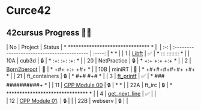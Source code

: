 # Curce42
## 42cursus Progress 💪🏻
| No  | Project                                     | Status | * ******************************* * |&nbsp;
| :-: | :------------------------------------------ | :----: | *                                 * |
| 1   | [Libft](../../../42-libft)                  | ✅     | *             :::      ::::::::   * |
| 10A | cub3d                                       | 🔒     | *           :+:      :+:    :+:   * |
| 20  | NetPractice                                 | 🔒     | *         +:+ +:+         +:+     * |
| 2   | [Born2beroot](../../../42-born2beroot)      | 📝     | *       +#+  +:+       +#+        * |
| 10B | miniRT                                      | 📝     | *     +#+#+#+#+#+   +#+           * |
| 21  | ft_containers                               | 🔒     | *          #+#    #+#             * |
| 3   | [ft_printf](../../../42-ft_printf)          | ✅     | *         ###   ##########+       * |
| 11  | [CPP Module 00](../../../42-cpp_module_00)  | 🔒     | *                                 * |
| 22A | ft_irc                                      | 🔒     | * ******************************* * |
| 4   | [get_next_line](../../../42-get_next_line)  | ✅     |                                     |                                   
| 12  | [CPP Module 01](../../../42-cpp_module_01). | 🔒     |                                     |
| 22B | webserv                                     | 🔒     |                                     |
